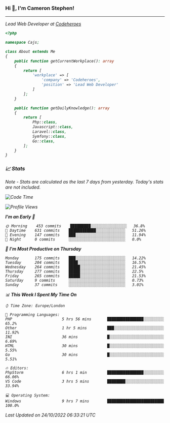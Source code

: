 ### Hi 👋, I'm Cameron Stephen!
<hr>
<p><em>Lead Web Developer at <a href="https://codeheroes.co.uk">Codeheroes</a></p>


```php
<?php

namespace Cajs;

class About extends Me
{
    public function getCurrentWorkplace(): array
    {
        return [
            'workplace' => [
                'company' => 'Codeheroes',
                'position' => 'Lead Web Developer'
            ]
        ];
    }

    public function getDailyKnowledge(): array
    {
        return [
            Php::class,
            Javascript::class,
            Laravel::class,
            Symfony::class,
            Go::class,
        ];
    }
}
```

### 📈 Stats
<p><em>Note - Stats are calculated as the last 7 days from yesterday. Today's stats are not included.</em></p>


<!--START_SECTION:waka-->
![Code Time](http://img.shields.io/badge/Code%20Time-3%2C174%20hrs%2043%20mins-blue)

![Profile Views](http://img.shields.io/badge/Profile%20Views-0-blue)

**I'm an Early 🐤** 

```text
🌞 Morning    453 commits    █████████░░░░░░░░░░░░░░░░   36.8% 
🌆 Daytime    631 commits    ████████████░░░░░░░░░░░░░   51.26% 
🌃 Evening    147 commits    ███░░░░░░░░░░░░░░░░░░░░░░   11.94% 
🌙 Night      0 commits      ░░░░░░░░░░░░░░░░░░░░░░░░░   0.0%

```
📅 **I'm Most Productive on Thursday** 

```text
Monday       175 commits    ███░░░░░░░░░░░░░░░░░░░░░░   14.22% 
Tuesday      204 commits    ████░░░░░░░░░░░░░░░░░░░░░   16.57% 
Wednesday    264 commits    █████░░░░░░░░░░░░░░░░░░░░   21.45% 
Thursday     277 commits    █████░░░░░░░░░░░░░░░░░░░░   22.5% 
Friday       265 commits    █████░░░░░░░░░░░░░░░░░░░░   21.53% 
Saturday     9 commits      ░░░░░░░░░░░░░░░░░░░░░░░░░   0.73% 
Sunday       37 commits     ░░░░░░░░░░░░░░░░░░░░░░░░░   3.01%

```


📊 **This Week I Spent My Time On** 

```text
⌚︎ Time Zone: Europe/London

💬 Programming Languages: 
PHP                      5 hrs 56 mins       ████████████████░░░░░░░░░   65.2% 
Other                    1 hr 5 mins         ███░░░░░░░░░░░░░░░░░░░░░░   11.92% 
INI                      36 mins             █░░░░░░░░░░░░░░░░░░░░░░░░   6.69% 
HTML                     30 mins             █░░░░░░░░░░░░░░░░░░░░░░░░   5.55% 
Go                       30 mins             █░░░░░░░░░░░░░░░░░░░░░░░░   5.51%

🔥 Editors: 
PhpStorm                 6 hrs 1 min         ████████████████░░░░░░░░░   66.06% 
VS Code                  3 hrs 5 mins        ████████░░░░░░░░░░░░░░░░░   33.94%

💻 Operating System: 
Windows                  9 hrs 7 mins        █████████████████████████   100.0%

```


 Last Updated on 24/10/2022 06:33:21 UTC
<!--END_SECTION:waka-->
